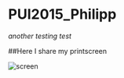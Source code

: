 # PUI2015_Philipp
*another testing test*

##Here I share my printscreen

![screen](img/screenshot.jpg
)
